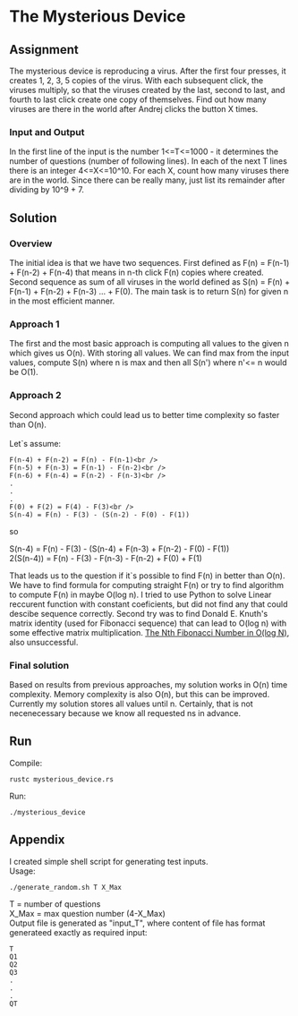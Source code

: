 # The Mysterious Device

## Assignment
The mysterious device is reproducing a virus. After the first four presses, it
creates 1, 2, 3, 5 copies of the virus. With each subsequent click, the viruses
multiply, so that the viruses created by the last, second to
last, and fourth to last click create
one copy of themselves. Find out how many viruses are there in the world after
Andrej clicks the button X times.

### Input and Output
In the first line of the input is the number 1<=T<=1000 - it determines the
number of questions (number of following lines). In each of the next T lines
there is an integer 4<=X<=10^10. For each X, count how many viruses there are
in the world. Since there can be really many, just list its remainder after dividing
by 10^9 + 7.


## Solution
### Overview
The initial idea is that we have two sequences. First defined as F(n) = F(n-1) + F(n-2) + F(n-4) that means in n-th click F(n) copies where created. Second sequence as sum of all viruses in the world defined as S(n) = F(n) + F(n-1) + F(n-2) + F(n-3) ... + F(0). The main task is to return S(n) for given n in the most efficient manner.
### Approach 1
The first and the most basic approach is computing all values to the given n which gives us O(n). With storing all values. We can find max from the input values, compute S(n) where n is max and then all S(n') where n'<= n would be O(1).
### Approach 2
Second approach which could lead us to better time complexity so faster than O(n).
<br />
<br />
Let`s assume:
<br />
```
F(n-4) + F(n-2) = F(n) - F(n-1)<br />
F(n-5) + F(n-3) = F(n-1) - F(n-2)<br />
F(n-6) + F(n-4) = F(n-2) - F(n-3)<br />
.
.
.
F(0) + F(2) = F(4) - F(3)<br />
S(n-4) = F(n) - F(3) - (S(n-2) - F(0) - F(1))
```   
so
<br />

S(n-4) = F(n) - F(3) - (S(n-4) + F(n-3) + F(n-2) - F(0) - F(1))<br />
2(S(n-4)) = F(n) - F(3) - F(n-3) - F(n-2) + F(0) + F(1)

That leads us to the question if it`s possible to find F(n) in better than O(n). We have to find formula for computing straight F(n) or try to find algorithm to compute F(n) in maybe O(log n). I tried to use Python to solve Linear reccurent function with constant coeficients, but did not find any that could descibe sequence correctly. Second try was to find Donald E. Knuth's matrix identity (used for Fibonacci sequence) that can lead to O(log n) with some effective matrix multiplication.
[The Nth Fibonacci Number in O(log N)](https://kukuruku.co/hub/algorithms/the-nth-fibonacci-number-in-olog-n), also unsuccessful.

### Final solution
Based on results from previous approaches, my solution works in O(n) time complexity. Memory complexity is also O(n), but this can be improved. Currently my solution stores all values until n. Certainly, that is not necenecessary because we know all requested ns in advance.


## Run
Compile:
```
rustc mysterious_device.rs
```
Run:
```
./mysterious_device
```

## Appendix
I created simple shell script for generating test inputs.<br />
Usage:
```
./generate_random.sh T X_Max
```
T = number of questions<br />
X_Max = max question number (4-X_Max)<br />
Output file is generated as "input_T", where content of file has format generateed exactly as required input:
```
T
Q1
Q2
Q3
.
.
.
QT
```


